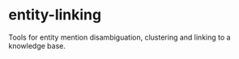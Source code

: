 entity-linking
==============

Tools for entity mention disambiguation, clustering and linking to a knowledge base.
